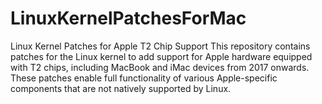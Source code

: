 # LinuxKernelPatchesForMac
Linux Kernel Patches for Apple T2 Chip Support  This repository contains patches for the Linux kernel to add support for Apple hardware equipped with T2 chips, including MacBook and iMac devices from 2017 onwards. These patches enable full functionality of various Apple-specific components that are not natively supported by Linux.
